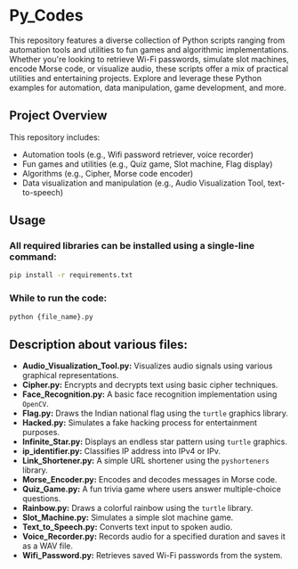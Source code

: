# Py_Codes
This repository features a diverse collection of Python scripts ranging from automation tools and utilities to fun games and algorithmic implementations. Whether you're looking to retrieve Wi-Fi passwords, simulate slot machines, encode Morse code, or visualize audio, these scripts offer a mix of practical utilities and entertaining projects. Explore and leverage these Python examples for automation, data manipulation, game development, and more.

## Project Overview
This repository includes:
- Automation tools (e.g., Wifi password retriever, voice recorder)
- Fun games and utilities (e.g., Quiz game, Slot machine, Flag display)
- Algorithms (e.g., Cipher, Morse code encoder)
- Data visualization and manipulation (e.g., Audio Visualization Tool, text-to-speech)

## Usage
### All required libraries can be installed using a single-line command:
```bash
pip install -r requirements.txt
```

### While to run the code:
```bash
python {file_name}.py
```

## Description about various files:
- **Audio_Visualization_Tool.py:** Visualizes audio signals using various graphical representations.
- **Cipher.py:** Encrypts and decrypts text using basic cipher techniques.
- **Face_Recognition.py:** A basic face recognition implementation using `OpenCV`.
- **Flag.py:** Draws the Indian national flag using the `turtle` graphics library.
- **Hacked.py:** Simulates a fake hacking process for entertainment purposes.
- **Infinite_Star.py:** Displays an endless star pattern using `turtle` graphics.
- **ip_identifier.py:** Classifies IP address into IPv4 or IPv.
- **Link_Shortener.py:** A simple URL shortener using the `pyshorteners` library.
- **Morse_Encoder.py:** Encodes and decodes messages in Morse code.
- **Quiz_Game.py:** A fun trivia game where users answer multiple-choice questions.
- **Rainbow.py:** Draws a colorful rainbow using the `turtle` library.
- **Slot_Machine.py:** Simulates a simple slot machine game.
- **Text_to_Speech.py:** Converts text input to spoken audio.
- **Voice_Recorder.py:** Records audio for a specified duration and saves it as a WAV file.
- **Wifi_Password.py:** Retrieves saved Wi-Fi passwords from the system.
